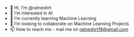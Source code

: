 - 👋 Hi, I’m @ratneshrt
- 👀 I’m interested in AI
- 🌱 I’m currently learning Machine Learning
- 💞️ I’m looking to collaborate on Machine Learning Projects
- 📫 How to reach me - mail me on ratneshrt19@gmail.com

<!---
ratneshrt/ratneshrt is a ✨ special ✨ repository because its `README.md` (this file) appears on your GitHub profile.
You can click the Preview link to take a look at your changes.
--->
